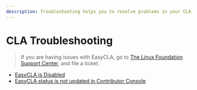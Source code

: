 ```yaml
---
description: Troubleshooting helps you to resolve problems in your CLA implementation.
---
```


# CLA Troubleshooting

> If you are having issues with EasyCLA, go to [The Linux Foundation Support Center](https://jira.linuxfoundation.org/plugins/servlet/theme/portal/4/create/143), and file a ticket.

* ​[EasyCLA is Disabled](easycla-is-disabled.md)​
* [EasyCLA status is not updated in Contributor Console](easycla-status-is-not-updated-in-contributor-console.md)



